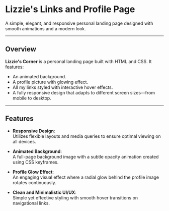 # Lizzie's Links and Profile Page

A simple, elegant, and responsive personal landing page designed with smooth animations and a modern look.

---

## Overview

**Lizzie's Corner** is a personal landing page built with HTML and CSS. It features:

- An animated background.
- A profile picture with glowing effect.
- All my links styled with interactive hover effects.
- A fully responsive design that adapts to different screen sizes—from mobile to desktop.

---

## Features

- **Responsive Design**:  
  Utilizes flexible layouts and media queries to ensure optimal viewing on all devices.
  
- **Animated Background**:  
  A full-page background image with a subtle opacity animation created using CSS keyframes.
  
- **Profile Glow Effect**:  
  An engaging visual effect where a radial glow behind the profile image rotates continuously.
  
- **Clean and Minimalistic UI/UX**:  
  Simple yet effective styling with smooth hover transitions on navigational links.

